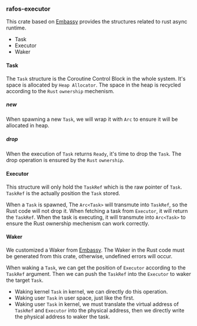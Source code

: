 ### rafos-executor

This crate based on [Embassy](https://embassy.dev/) provides the structures related to rust async runtime.

- Task
- Executor
- Waker

#### Task

The `Task` structure is the Coroutine Control Block in the whole system. It's space is allocated by `Heap Allocator`. The space in the heap is recycled according to the `Rust` `ownership` mechenism.

##### new
When spawning a new `Task`, we will wrap it with `Arc` to ensure it will be allocated in heap.

##### drop

When the execution of `Task` returns `Ready`, it's time to drop the `Task`. The drop operation is ensured by the `Rust` `ownership`.

#### Executor

This structure will only hold the `TaskRef` which is the raw pointer of `Task`. `TaskRef` is the actually position the `Task` stored.

When a `Task` is spawned, The `Arc<Task>` will transmute into `TaskRef`, so the Rust code will not drop it. When fetching a task from `Executor`, it will return the `TaskRef`. When the task is executing, it will transmute into `Arc<Task>` to ensure the Rust ownership mechenism can work correctly.

#### Waker

We customized a Waker from [Embassy](https://embassy.dev/). The Waker in the Rust code must be generated from this crate, otherwise, undefined errors will occur.

When waking a `Task`, we can get the position of `Executor` according to the `TaskRef` argument. Then we can push the `TaskRef` into the `Executor` to waker the target `Task`. 
- Waking kernel `Task` in kernel, we can directly do this operation. 
- Waking user `Task` in user space, just like the first.
- Waking user `Task` in kernel, we must translate the virtual address of  `TaskRef` and `Executor` into the physical address, then we directly write the physical address to waker the task.
